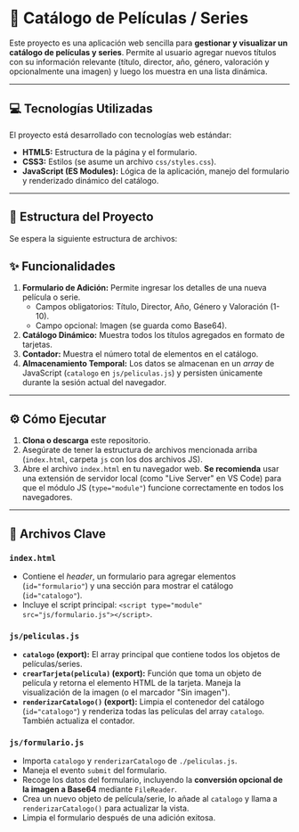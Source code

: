 # 🎥 Catálogo de Películas / Series

Este proyecto es una aplicación web sencilla para **gestionar y visualizar un catálogo de películas y series**. Permite al usuario agregar nuevos títulos con su información relevante (título, director, año, género, valoración y opcionalmente una imagen) y luego los muestra en una lista dinámica.



---

## 💻 Tecnologías Utilizadas

El proyecto está desarrollado con tecnologías web estándar:

* **HTML5:** Estructura de la página y el formulario.
* **CSS3:** Estilos (se asume un archivo `css/styles.css`).
* **JavaScript (ES Modules):** Lógica de la aplicación, manejo del formulario y renderizado dinámico del catálogo.

---

## 🚀 Estructura del Proyecto

Se espera la siguiente estructura de archivos:

## ✨ Funcionalidades

1.  **Formulario de Adición:** Permite ingresar los detalles de una nueva película o serie.
    * Campos obligatorios: Título, Director, Año, Género y Valoración (1-10).
    * Campo opcional: Imagen (se guarda como Base64).
2.  **Catálogo Dinámico:** Muestra todos los títulos agregados en formato de tarjetas.
3.  **Contador:** Muestra el número total de elementos en el catálogo.
4.  **Almacenamiento Temporal:** Los datos se almacenan en un *array* de JavaScript (`catalogo` en `js/peliculas.js`) y persisten únicamente durante la sesión actual del navegador.

---

## ⚙️ Cómo Ejecutar

1.  **Clona o descarga** este repositorio.
2.  Asegúrate de tener la estructura de archivos mencionada arriba (`index.html`, carpeta `js` con los dos archivos JS).
3.  Abre el archivo `index.html` en tu navegador web. **Se recomienda** usar una extensión de servidor local (como "Live Server" en VS Code) para que el módulo JS (`type="module"`) funcione correctamente en todos los navegadores.

---

## 📄 Archivos Clave

### `index.html`

* Contiene el *header*, un formulario para agregar elementos (`id="formulario"`) y una sección para mostrar el catálogo (`id="catalogo"`).
* Incluye el script principal: `<script type="module" src="js/formulario.js"></script>`.

### `js/peliculas.js`

* **`catalogo` (export):** El array principal que contiene todos los objetos de películas/series.
* **`crearTarjeta(pelicula)` (export):** Función que toma un objeto de película y retorna el elemento HTML de la tarjeta. Maneja la visualización de la imagen (o el marcador "Sin imagen").
* **`renderizarCatalogo()` (export):** Limpia el contenedor del catálogo (`id="catalogo"`) y renderiza todas las películas del array `catalogo`. También actualiza el contador.

### `js/formulario.js`

* Importa `catalogo` y `renderizarCatalogo` de `./peliculas.js`.
* Maneja el evento `submit` del formulario.
* Recoge los datos del formulario, incluyendo la **conversión opcional de la imagen a Base64** mediante `FileReader`.
* Crea un nuevo objeto de película/serie, lo añade al `catalogo` y llama a `renderizarCatalogo()` para actualizar la vista.
* Limpia el formulario después de una adición exitosa.